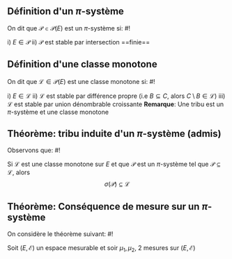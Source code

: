 ## Définition d'un $\pi$-système
On dit que $\mathcal P \in \mathcal P(E)$ est un $\pi$-système si: #!

i) $E \in \mathcal P$
ii) $\mathcal P$ est stable par intersection ==finie==

## Définition d'une classe monotone
On dit que $\mathcal L \in \mathcal P(E)$ est une classe monotone si: #!

i) $E \in \mathcal L$
ii) $\mathcal L$ est stable par différence propre (i.e $B \subseteq C$, alors $C \setminus B \in \mathcal L$)
iii) $\mathcal L$ est stable par union dénombrable croissante
**Remarque**: Une tribu est un $\pi$-système et une classe monotone

## Théorème: tribu induite d'un $\pi$-système (admis)
Observons que: #!

Si $\mathcal L$ est une classe monotone sur $E$ et que $\mathcal P$ est un $\pi$-système tel que $\mathcal P \subseteq \mathcal L$, alors
$$\sigma(\mathcal P) \subseteq \mathcal L$$

## Théorème: Conséquence de mesure sur un $\pi$-système
On considère le théorème suivant: #!

Soit $(E, \mathcal E)$ un espace mesurable et soir $\mu_1, \mu_2$, 2 mesures sur $(E, \mathcal E)$
